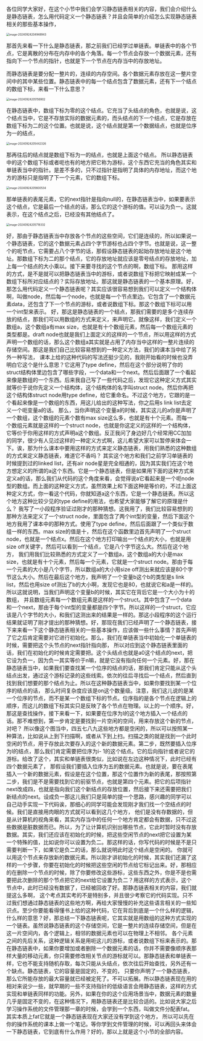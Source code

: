 各位同学大家好，在这个小节中我们会学习静态链表相关的内容，我们会介绍什么是静态链表，怎么用代码定义一个静态链表？并且会简单的介绍怎么实现静态链表相关的那些基本操作，

<img src="/Users/yuebinghui/Documents/program/github/note/images/image-20240924204948943.png" alt="image-20240924204948943" style="zoom:50%;" />

那首先来看一下什么是静态链表，那之前我们已经学过单链表。单链表中的各个节点，它是离散的分布在内存中的各个角落。每一个节点会存放一个数据元素，还有指向下一个节点的指针，也就是下一个节点在内存当中的存放地址。

而静态链表是要分配一整片的，连续的内存空间。各个数据元素存放在这一整片空间中的其中某些位置。静态链表中的每一个结点包含了数据元素，还有下一个结点的数组下标，来看一下什么意思？

<img src="/Users/yuebinghui/Documents/program/github/note/images/image-20240924205156902.png" alt="image-20240924205156902" style="zoom:50%;" />

在静态链表中，数组下标为零的这个结点。它充当了头结点的角色，也就是说，这个结点当中，它是不存放实际的数据元素的，而头结点的下一个结点，它是存放在数组下标为二的这个位置。也就是说，这个结点就是第一个数据结点，也就是位序为一的结点，

<img src="/Users/yuebinghui/Documents/program/github/note/images/image-20240924205442326.png" alt="image-20240924205442326" style="zoom:50%;" />

那再往后的结点就是数组下标为一的结点，也就是上面这个结点。
所以静态链表中的这个数组下标或者呃也有的地方把它称为游标，这个东西它充当的角色其实和单链表当中的指针。是差不多的，只不过指针是指明了具体的内存地址，而这个地方的游标只是指明了下一个元素，它的数组下标。

<img src="/Users/yuebinghui/Documents/program/github/note/images/image-20240924205600534.png" alt="image-20240924205600534" style="zoom:50%;" />

那单链表的表尾元素，它的next指针是指向null的，在静态链表当中，如果要表示这个结点，它是最后一个结点的话，那么它的这个游标的值。可以设为负一。这就表示，在这个结点之后，已经没有其他结点了。

<img src="/Users/yuebinghui/Documents/program/github/note/images/image-20240924205718332.png" alt="image-20240924205718332" style="zoom:50%;" />

好，那由于静态链表当中存放各个节点的这些空间，它们是连续的，所以如果说一个静态链表，它的这个数据元素占四个字节游标也占四个字节。也就是说，这一整个的呃节点，它需要占八个字节的话，那假设静态链表的起始存放地址是这个地址。那数组下标为二的那个结点，它的存放地址就应该是零号结点的存放地址，加上每一个结点的大小乘以。接下来要寻找的这个节点的啊，数组下标。
那用这样的方式，是不是就可以把静态链表当中的游标，或者说数组下标把它映射成某一个数组下标所对应结点的？实际存放地址。那这就是静态链表的一个基本原理。好，那怎么用代码定义一个静态链表呢？其实应该很容易想到我们可以定义一个结构体啊，叫做node，然后每一个node，也就是每一个节点里边。它包含了一个数据元素data，还包含了下一个节点的游标，或者说数组下标。那这个数组下标可以用一个int型来表示。
好，那这是静态链表的一个结点，那我们需要的是多个连续存放的结点，那我们可以用数组的方式来定义，来声明它。就像这样，我们定义一个数组a，这个数组a有max size，也就是有十个数组元素，然后每一个数组元素的类型都是。draft node也就是我们上面定义的这样的一个节点，所以用这样的方式声明一个数组的话，那么这个数组a其实就是占用了内存当中这样的一整片连续的存储空间。那这是我们自己比较容易想到的一种定义方法，我们的课本当中给了另外一种写法，
课本上给的这种代码的写法还挺少见的，我刚开始看的时候也没弄明白它这个是什么意思？它这用了type define，然后在这个部分说明了你的struct结构体里边包含了哪些字段，一个data和一个next。然后后面跟了一个看起来像是数组的一个东西。后来我自己写了一些代码之后，发现它这种定义方式其实就等价于说你先定义一个结构体，这个结构体的名字叫struct node。然后你再把这个结构体struct node用type define，给它重命名。不过这个地方，它跟的是一个看起来像是一个数组的东西，用这儿给出的这种写法，你之后用s link list去定义一个呃变量a的话。
那么，当你声明这个变量a的时候，其实这儿的a你是声明了一个数组，这个数组的元素个数有max size这么多，也就是有十个元素。而每一个数组元素就是这样的一个struct node，也就是你这定义的这样的一个结构体，它等价于你用这样的方式声明a这个数组。反正我问了身边好几个经常用CC加加的同学，很少有人见过这样的一种定义方式啊，这儿希望大家可以暂停来体会一下。诶，那为什么课本中要用这样的方式来定义静态链表，用我们熟悉的这种数组的方式来定义静态链表，难道它不香吗？
其实这个地方和我们之前学习单链表的时候提到过的linked list，还有air node星是完全相通的，因为其实我们在这个地方想定义的所谓的a这个东西。它是一个静态链表，但是如果用下面的这种方式来定义a的话，那么我们从代码的这个角度来看，会觉得说a它看起来是一个呃node型的数组。而上面的这种定义方式，虽然效果上和下面这种是等价的，不过上面这种定义方式，你一看这个代码，你就知道a这个东西，它是一个静态链表。所以这个地方这种比较少见的type define的用法，也希望大家能够了解它的原理是什么？
我写了一小段程序验证过刚才的那种猜想。这我用了，我们比较容易想到的那种方法来定义了一个struct node，里面包含了两个int型的变量，然后下面这个地方我用了课本中的那种方式。使用了type define，然后后面跟了一个类似于数组一样的东西。max size的值是十，然后在这个函数里边首先声明了一个struct node，也就是一个结点x。然后在这个地方打印输出一个结点的大小，也就是用size off关键字，然后可以看到一个结点，它是八个字节这么大。然后在这个地方，
我们用我们比较熟悉的方式定义了一个数组a，这个数组a的大小是max size，也就是有十个元素，然后每一个元素，它就是一个struct node。那由于每一个元素的大小是八个字节，所以数组a的大小用size off测出来就应该是80个字节这么大小。然后在最后这个地方，我声明了一个变量b这个b的类型是s link list，然后也用size of测出了b的大小啊，发现它也是80，也就说它和a是一样的。所以这就说明，当我们声明这个变量b的时候，其实它在背后它是一个大小为十的数组，
并且数组元素每一个数组元素是这样的一个struct。其中包含了一个data和一个next，那由于每个int型的变量都是四个字节。所以这样的一个struct，它应该是八个字节的大小，和我们这测出来的结果是一样的。那这小段程序的这个运行结果就证明了刚才提出的那种猜想。好，那现在我们已经声明了一个静态链表，接下来来看一下这个静态链表相关的一些基本操作，应该做一些什么事情？首先声明了它之后肯定需要对它进行初始化。那么，我们在单链表当中初始化一个单链表的时候，需要把这个头节点的next指针指向那，
所以对应到这个静态链表里面的话，我们在初始化的时候肯定需要把。这个头结点也就是a0这个结点的next，把它设为负一，因为负一其实等价于n嘛，就是它没有指向任何一个元素。好，那在静态链表当中，如果我们要查找某一个位序的结点的话，那我们肯定只能从这个头结点出发，通过这个游标记录的这些线索。依次的往后寻找后一个结点，然后直到找到我们想要的那个结点为止。所以在这种静态链表当中，如果你要找到某一个位序的结点的话，
那么时间复杂度应该是on这个数量级。注意，我们这儿说的是某一个位序的节点，而不是某一个数组下标的节点。位序指的是各个节点在逻辑上的顺序，而这儿的数组下标其实只是反映了各个节点在物理。以上的一个顺序。好，那这是查找操作，接下来看一下，如果要在位序为I的这个地方插入一个结点的话。那不难想到，第一步肯定是要找到一片空闲的空间，用来存放这个新的节点，对吧？
所以像这个图当中，四五七八九这些地方都是空闲的，所以可以按照某一种算法，比如说从上到下扫描啊，或者从下到上扫。扫描之类的就是找到一个此时空闲的节点，用于存放此次要存入的这个新的数据元素。第二步，既然要插入位序为I的结点，那么我们肯定需要把位序为i- 1的这个结点。它的后向指针或者说它的游标。给改了这个，其实和单链表很类似，比如说在左边这种情况下，此时已经有四个数据元素了，
那假设我们要插入位序为五的数据元素。也就是说，要在表尾插入一个新的数据元素，假设是在这个位置，那这个位置作为新的表尾，那按照第二步，我们是不是需要找到它的前驱节点，也就是第四个元素。把它的后项指针next改成四，也就是指向我们这个新结点的存放位置，然后接下来还需要把我们新结点的next。设成负一那这儿我们只是简单的提一个思路，感兴趣的同学可以自己动手实现一下代码诶，那细心的同学可能会发现刚才我们找一个空结点的时候。我们是直接用肉眼的方式就可以看到这几个地方，
他们是没有存数据的，但是从计算机的视角来看，其实内存当中的任何一个地方肯定都会有数据，只不过这些数据是脏数据而已。所以，为了让计算机识别出哪些节点，它此时暂时没有存放数据。其实，我们还应该在初始化的时候，把这些空闲节点的next把它设置为某一个特殊的值，比如说你可以设置为负二。那这样的话，你写代码的时候是不是只需要判断一下，如果它是负二的话，那么就说明此时这个结点是空闲的。
你就可以用这个节点来存放新的数据元素。所以刚才讲初始化的时候，其实我们还漏了这样的一个步骤，你要在初始化的时候把这些空闲的节点给它标记出来。好，那相应的在删除一个节点的时候，除了你要修改这些游标，这些东西之外，你是不是也需要把此次删除的那个节点把它的next给它设置为负二？用这样的方式表示，这个节点中，此时已经没有数据了，已经被回收了好。那静态链表相关的内容，我们就提这么多啊，
这个考点其实考的不是特别多，并且很少考察它的代码实现。只不过我们想通过静态链表的这些地方啊，再给大家慢慢的补充这些语言相关的一些知识点。至少你要能看得懂书上给的这种代码，它在背后到底是一个什么样的逻辑，什么样的意思？好，那总结一下静态链表呢，它其实就是用数组的这种方式实现的一个链表。虽然说静态链表的这个存储空间，它是一整片的连续存储空间，但是在这一片空间内，各个逻辑上，相邻的数据元素也可以在物理上不相邻。
各个元素之间的先后关系，这种逻辑关系是用呃这儿的游标，或者说数组下标来表示的。那在静态链表中，如果你要增加或者删除一个数据元素的话，你并不需要像顺序表那样大量的移动元素，你只需要修改相关节点的游标就可以。那静态链表和单链表一样，它也不能支持随机存取，每次只能从头结点，依次往后开始查找，另外还有一个缺点。静态链表，它的容量是固定的，不变的，
只要你声明了一个静态链表，那么它所能存放的最大容量就已经被定死了。不可以拓展。所以静态链表现在用的相对来说少一些，就早期的一些不支持指针的低级语言会用静态链表，这样的方式实现和单链表同样的功能。另外，如果在你的这个应用场景当中，数据元素的数量几乎是固定不变的，在这种情况下，用静态链表还是比较合适的。比如说大家之后学习操作系统的文件管理那一章的时候，会学到一个东西，叫做文件分配表fat。其实本质上fat它就是一个静态链表现在大家还没有学到这个地方，
所以可以先在你的操作系统的课本上做一个笔记。等你学到文件管理的时候，可以再回头来体会一下静态链表，它到底有什么作用？好的，那以上就是这个小节的全部内容。